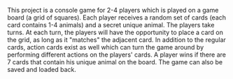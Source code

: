 
This project is a console game for 2-4 players which is played on a game board (a grid of squares). Each player receives a random set 
of cards (each card contains 1-4 animals) and a secret unique animal. The players take turns. At each turn, the players will have 
the opportunity to place a card on the grid, as long as it "matches" the adjacent card. In addition to the regular cards, action cards 
exist as well which can turn the game around by performing different actions on the players' cards. A player wins if there are 7 cards 
that contain his unique animal on the board. The game can also be saved and loaded back.
